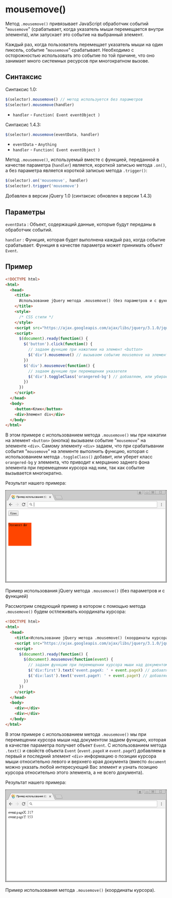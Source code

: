 # mousemove()

Метод `.mousemove()` привязывает JavaScript обработчик событий "`mousemove`" (срабатывает, когда указатель мыши перемещается внутри элемента), или запускает это событие на выбранный элемент.

Каждый раз, когда пользователь перемещает указатель мыши на один пиксель, событие "`mousemove`" срабатывает. Необходимо с осторожностью использовать это событие по той причине, что оно занимает много системных ресурсов при многократном вызове.

## Синтаксис

Синтаксис 1.0:

```js
$(selector).mousemove() // метод используется без параметров
$(selector).mousemove(handler)
```

- `handler` - `Function( Event eventObject )`

Синтаксис 1.4.3:

```js
$(selector).mousemove(eventData, handler)
```

- `eventData` - `Anything`
- `handler` - `Function( Event eventObject )`

Метод `.mousemove()`, используемый вместе с функцией, переданной в качестве параметра (`handler`) является, короткой записью метода `.on()`, а без параметра является короткой записью метода `.trigger()`:

```js
$(selector).on('mousemove', handler)
$(selector).trigger('mousemove')
```

Добавлен в версии jQuery 1.0 (синтаксис обновлен в версии 1.4.3)

## Параметры

`eventData`
: Объект, содержащий данные, которые будут переданы в обработчик событий.

`handler`
: Функция, которая будет выполнена каждый раз, когда событие срабатывает. Функция в качестве параметра может принимать объект `Event`.

## Пример

```html
<!DOCTYPE html>
<html>
  <head>
    <title>
      Использование jQuery метода .mousemove() (без параметров и с функцией)
    </title>
    <style>
      /* CSS стили */
    </style>
    <script src="https://ajax.googleapis.com/ajax/libs/jquery/3.1.0/jquery.min.js"></script>
    <script>
      $(document).ready(function() {
        $('button').click(function() {
          // задаем функцию при нажатиии на элемент <button>
          $('div').mousemove() // вызываем событие mousemove на элементе <div>
        })
        $('div').mousemove(function() {
          // задаем функцию при перемещении указателя
          $('div').toggleClass('orangered-bg') // добавляем, или убираем класс orangered-bg у элемента
        })
      })
    </script>
  </head>
  <body>
    <button>Клик</button>
    <div>Элемент div</div>
  </body>
</html>
```

В этом примере с использованием метода `.mousemove()` мы при нажатии на элемент `<button>` (кнопка) вызываем событие "`mousemove`" на элементе `<div>`. Самому элементу `<div>` задаем, что при срабатывании события "`mousemove`" на элементе выполнить функцию, которая с использованием метода `.toggleClass()` добавит, или уберет класс `orangered-bg` у элемента, что приводит к мерцанию заднего фона элемента при перемещении курсора над ним, так как событие вызывается многократно.

Результат нашего примера:

![Пример использования jQuery метода .mousemove() (без параметров и с функцией).](849.png)

Пример использования jQuery метода `.mousemove()` (без параметров и с функцией)

Рассмотрим следующий пример в котором с помощью метода `.mousemove()` будем остлеживать координаты курсора:

```html
<!DOCTYPE html>
<html>
  <head>
    <title>Использование jQuery метода .mousemove() (координаты курсора)</title>
    <script src="https://ajax.googleapis.com/ajax/libs/jquery/3.1.0/jquery.min.js"></script>
    <script>
      $(document).ready(function() {
        $(document).mousemove(function(event) {
          // задаем функцию при перемещении курсора мыши над документом
          $('div:first').text('event.pageX: ' + event.pageX) // добавляем в первый элемент <div> в документе позицию курсора мыши относительно левого края документа
          $('div:last').text('event.pageY: ' + event.pageY) // добавляем в последний элемент <div> в документе позицию курсора мыши относительно верхнего края документа
        })
      })
    </script>
  </head>
  <body>
    <div></div>
    <div></div>
  </body>
</html>
```

В этом примере с использованием метода `.mousemove()` мы при перемещении курсора мыши над документом задаем функцию, которая в качестве параметра получает объект `Event`. С использованием метода `.text()` и свойств объекта `Event` (`event.pageX` и `event.pageY`) добавляем в первый и последний элемент `<div>` информацию о позиции курсора мыши относительно левого и верхнего края документа (вместо `document` можно указать любой интересующий Вас элемент и узнать позицию курсора относительно этого элемента, а не всего документа).

Результат нашего примера:

![Пример использования jQuery метода .mousemove() (координаты курсора).](848.png)

Пример использования метода `.mousemove()` (координаты курсора).
